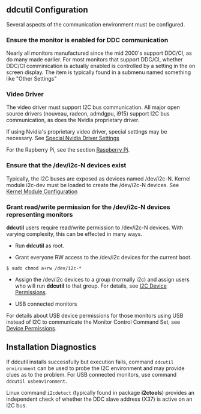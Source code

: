 

## **ddcutil** Configuration

Several aspects of the communication environment must be configured.  


### Ensure the monitor is enabled for DDC communication

Nearly all monitors manufactured since the mid 2000's support DDC/CI, as do many made earlier.  For most monitors that
support DDC/CI, whether DDC/CI comminication is actually enabled is controlled by a setting in the on screen display.
The item is typically found in a submenu named something like "Other Settings"

### Video Driver

The video driver must support I2C bus communication.   All major open source drivers (nouveau, radeon, admdgpu, i915) support 
I2C bus communication, as does the Nvidia proprietary driver.  

If using Nvidia's proprietary video driver, special settings may be necessary.  See [Special Nvidia Driver Settings](nvidia.md)

For the Rapberry Pi, see the section [Raspberry Pi](raspberry.md).

### Ensure that the /dev/i2c-N devices exist

Typically, the I2C buses are exposed as devices named /dev/i2c-N. 
Kernel module i2c-dev must be loaded to create the /dev/i2c-N devices.  See [Kernel Module Configuration](kernel_module.md)

### Grant read/write permission for the /dev/i2c-N devices representing monitors

**ddcutil** users require read/write permission to /dev/i2c-N devices.  With varying complexity, this can be effected in many ways.

- Run **ddcutil** as root.  

- Grant everyone RW access to the /dev/i2c devices for the current boot.

~~~
$ sudo chmod a+rw /dev/i2c-*
~~~

- Assign the /dev/i2c devices to a group (normally i2c) and assign users who will run **ddcutil** to that group.
  For details, see [I2C Device Permissions](i2c_permissions.md).

<!--
Add a file with the following line to /etc/udev/rules.d:

~~~
SUBSYSTEM=="i2c-dev",KERNEL=="i2c-[0-9]*", MODE="0666"
~~~

- If /dev/i2c-N devices are already assigned to group i2c, add users to that group. 

This is the case, for example, if package i2c-tools has been installed on a Debian derived distribution (e.g. Ubuntu).  In that case,
file /lib/udev/rules/60-i2c-tools.rules is installed.

Add the users who will run **ddcutil** to that group. 

~~~
usermod -G i2c -a <yourname>
~~~

- Create group i2c to manage access.

The most general case entails creating group i2c, creating a UDEV rule assigning /dev/i2c-N devices to group i2c, and adding users to group i2c. 

-->

- USB connected monitors

For details about USB device permissions for those monitors using USB instead of I2C to communicate the Monitor Control Command Set, 
see [Device Permissions](i2c_permissions.md).


<a name="envcmd"></a>
## Installation Diagnostics

If ddcutil installs successfully but execution fails, command `ddcutil environment`
can be used to probe the I2C environment and may provide clues as to the problem.
For USB connected monitors, use command `ddcutil usbenvironment`.

Linux command `i2cdetect` (typically found in package **i2ctools**) provides an
independent check of whether the DDC slave address (X37) is active on an I2C bus.
